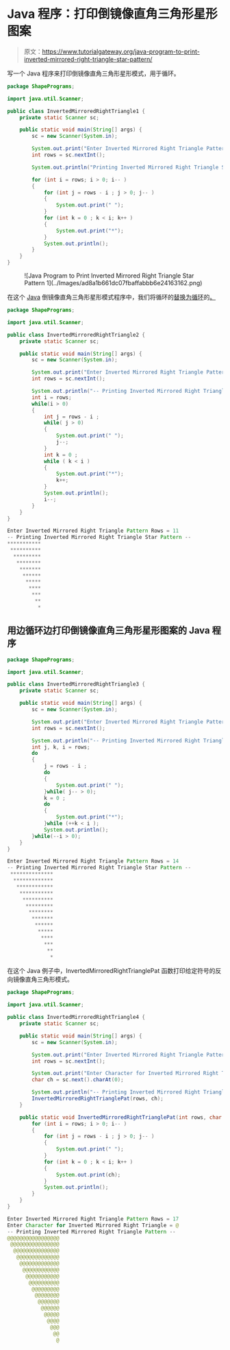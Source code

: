 # Java 程序：打印倒镜像直角三角形星形图案

> 原文：<https://www.tutorialgateway.org/java-program-to-print-inverted-mirrored-right-triangle-star-pattern/>

写一个 Java 程序来打印倒镜像直角三角形星形模式，用于循环。

```java
package ShapePrograms;

import java.util.Scanner;

public class InvertedMirroredRightTriangle1 {
	private static Scanner sc;

	public static void main(String[] args) {
		sc = new Scanner(System.in);

		System.out.print("Enter Inverted Mirrored Right Triangle Pattern Rows = ");
		int rows = sc.nextInt();

		System.out.println("Printing Inverted Mirrored Right Triangle Star Pattern");

		for (int i = rows; i > 0; i-- ) 
		{
			for (int j = rows - i ; j > 0; j-- ) 
			{
				System.out.print(" ");
			}
			for (int k = 0 ; k < i; k++ ) 
			{
				System.out.print("*");
			}
			System.out.println();
		}
	}
}
```

<figure class="wp-block-image size-large">![Java Program to Print Inverted Mirrored Right Triangle Star Pattern 1](../Images/ad8a1b661dc07fbaffabbb6e24163162.png)</figure>

在这个 [Java](https://www.tutorialgateway.org/learn-java-programs/) 倒镜像直角三角形星形模式程序中，我们将循环的[替换为循环](https://www.tutorialgateway.org/java-for-loop/)的[。](https://www.tutorialgateway.org/java-while-loop/)

```java
package ShapePrograms;

import java.util.Scanner;

public class InvertedMirroredRightTriangle2 {
	private static Scanner sc;

	public static void main(String[] args) {
		sc = new Scanner(System.in);

		System.out.print("Enter Inverted Mirrored Right Triangle Pattern Rows = ");
		int rows = sc.nextInt();

		System.out.println("-- Printing Inverted Mirrored Right Triangle Star Pattern --");
		int i = rows; 
		while(i > 0) 
		{
			int j = rows - i ;
			while( j > 0) 
			{
				System.out.print(" ");
				j--;
			}
			int k = 0 ;
			while ( k < i ) 
			{
				System.out.print("*");
				k++;
			}
			System.out.println();
			i--;
		}
	}
}
```

```java
Enter Inverted Mirrored Right Triangle Pattern Rows = 11
-- Printing Inverted Mirrored Right Triangle Star Pattern --
***********
 **********
  *********
   ********
    *******
     ******
      *****
       ****
        ***
         **
          *
```

## 用边循环边打印倒镜像直角三角形星形图案的 Java 程序

```java
package ShapePrograms;

import java.util.Scanner;

public class InvertedMirroredRightTriangle3 {
	private static Scanner sc;

	public static void main(String[] args) {
		sc = new Scanner(System.in);

		System.out.print("Enter Inverted Mirrored Right Triangle Pattern Rows = ");
		int rows = sc.nextInt();

		System.out.println("-- Printing Inverted Mirrored Right Triangle Star Pattern --");
		int j, k, i = rows; 
		do
		{
			j = rows - i ;
			do 
			{
				System.out.print(" ");
			}while( j-- > 0);
			k = 0 ;
			do
			{
				System.out.print("*");
			}while (++k < i );
			System.out.println();
		}while(--i > 0);
	}
}
```

```java
Enter Inverted Mirrored Right Triangle Pattern Rows = 14
-- Printing Inverted Mirrored Right Triangle Star Pattern --
 **************
  *************
   ************
    ***********
     **********
      *********
       ********
        *******
         ******
          *****
           ****
            ***
             **
              *
```

在这个 Java 例子中，InvertedMirroredRightTrianglePat 函数打印给定符号的反向镜像直角三角形模式。

```java
package ShapePrograms;

import java.util.Scanner;

public class InvertedMirroredRightTriangle4 {
	private static Scanner sc;

	public static void main(String[] args) {
		sc = new Scanner(System.in);

		System.out.print("Enter Inverted Mirrored Right Triangle Pattern Rows = ");
		int rows = sc.nextInt();

		System.out.print("Enter Character for Inverted Mirrored Right Triangle = ");
		char ch = sc.next().charAt(0);

		System.out.println("-- Printing Inverted Mirrored Right Triangle Pattern --");
		InvertedMirroredRightTrianglePat(rows, ch);	
	}

	public static void InvertedMirroredRightTrianglePat(int rows, char ch) {
		for (int i = rows; i > 0; i-- ) 
		{
			for (int j = rows - i ; j > 0; j-- ) 
			{
				System.out.print(" ");
			}
			for (int k = 0 ; k < i; k++ ) 
			{
				System.out.print(ch);
			}
			System.out.println();
		}
	}
}
```

```java
Enter Inverted Mirrored Right Triangle Pattern Rows = 17
Enter Character for Inverted Mirrored Right Triangle = @
-- Printing Inverted Mirrored Right Triangle Pattern --
@@@@@@@@@@@@@@@@@
 @@@@@@@@@@@@@@@@
  @@@@@@@@@@@@@@@
   @@@@@@@@@@@@@@
    @@@@@@@@@@@@@
     @@@@@@@@@@@@
      @@@@@@@@@@@
       @@@@@@@@@@
        @@@@@@@@@
         @@@@@@@@
          @@@@@@@
           @@@@@@
            @@@@@
             @@@@
              @@@
               @@
                @ 
```